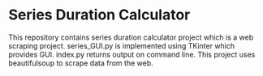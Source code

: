 # Series Duration Calculator
This repository contains series duration calculator project which is a web scraping project.
series_GUI.py is implemented using TKinter which provides GUI.
index.py returns output on command line. 
This project uses beautifulsoup to scrape data from the web.